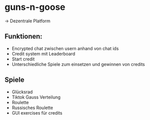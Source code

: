 # guns-n-goose

-> Dezentrale Platform

## Funktionen:
- Encrypted chat zwischen usern anhand von chat ids
- Credit system mit Leaderboard
- Start credit
- Unterschiedliche Spiele zum einsetzen und gewinnen von credits

## Spiele
- Glücksrad
- Tiktok Gauss Verteilung
- Roulette
- Russisches Roulette
- GUI exercises für credits
